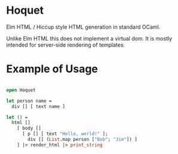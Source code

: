 # Hoquet

Elm HTML / Hiccup style HTML generation in standard OCaml.

Unlike Elm HTML this does not implement a virtual dom. It is mostly
intended for server-side rendering of templates.

# Example of Usage

```ocaml

open Hoquet

let person name =
  div [] [ text name ]

let () =
  html [] 
    [ body []       
      [ p [] [ text "Hello, world!" ];
        div [] (List.map person ["Bob"; "Jim"]) ]
    ] |> render_html |> print_string
```